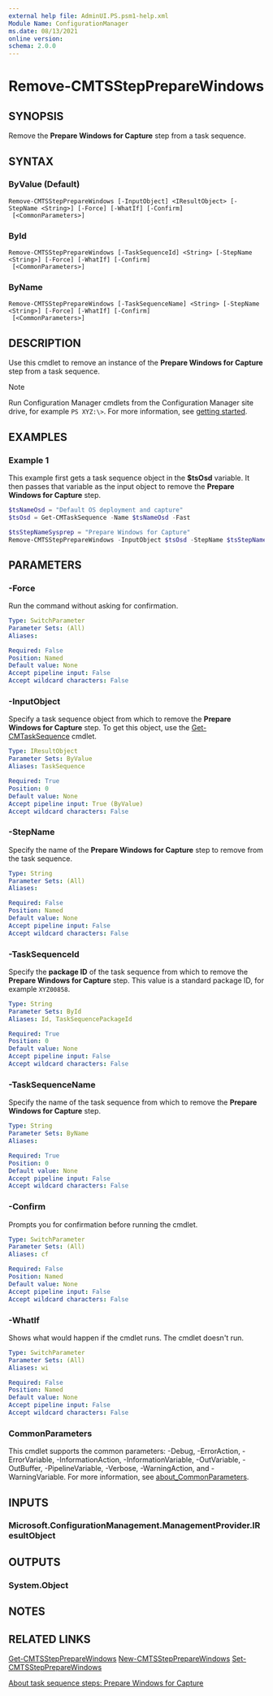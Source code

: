 ```yaml
---
external help file: AdminUI.PS.psm1-help.xml
Module Name: ConfigurationManager
ms.date: 08/13/2021
online version:
schema: 2.0.0
---
```


# Remove-CMTSStepPrepareWindows

## SYNOPSIS

Remove the **Prepare Windows for Capture** step from a task sequence.

## SYNTAX

### ByValue (Default)
```
Remove-CMTSStepPrepareWindows [-InputObject] <IResultObject> [-StepName <String>] [-Force] [-WhatIf] [-Confirm]
 [<CommonParameters>]
```

### ById
```
Remove-CMTSStepPrepareWindows [-TaskSequenceId] <String> [-StepName <String>] [-Force] [-WhatIf] [-Confirm]
 [<CommonParameters>]
```

### ByName
```
Remove-CMTSStepPrepareWindows [-TaskSequenceName] <String> [-StepName <String>] [-Force] [-WhatIf] [-Confirm]
 [<CommonParameters>]
```

## DESCRIPTION

Use this cmdlet to remove an instance of the **Prepare Windows for Capture** step from a task sequence.

> [!NOTE]
> Run Configuration Manager cmdlets from the Configuration Manager site drive, for example `PS XYZ:\>`. For more information, see [getting started](/powershell/sccm/overview).

## EXAMPLES

### Example 1

This example first gets a task sequence object in the **$tsOsd** variable. It then passes that variable as the input object to remove the **Prepare Windows for Capture** step.

```powershell
$tsNameOsd = "Default OS deployment and capture"
$tsOsd = Get-CMTaskSequence -Name $tsNameOsd -Fast

$tsStepNameSysprep = "Prepare Windows for Capture"
Remove-CMTSStepPrepareWindows -InputObject $tsOsd -StepName $tsStepNameSysprep -Force
```

## PARAMETERS

### -Force

Run the command without asking for confirmation.

```yaml
Type: SwitchParameter
Parameter Sets: (All)
Aliases:

Required: False
Position: Named
Default value: None
Accept pipeline input: False
Accept wildcard characters: False
```

### -InputObject

Specify a task sequence object from which to remove the **Prepare Windows for Capture** step. To get this object, use the [Get-CMTaskSequence](Get-CMTaskSequence.md) cmdlet.

```yaml
Type: IResultObject
Parameter Sets: ByValue
Aliases: TaskSequence

Required: True
Position: 0
Default value: None
Accept pipeline input: True (ByValue)
Accept wildcard characters: False
```

### -StepName

Specify the name of the **Prepare Windows for Capture** step to remove from the task sequence.

```yaml
Type: String
Parameter Sets: (All)
Aliases:

Required: False
Position: Named
Default value: None
Accept pipeline input: False
Accept wildcard characters: False
```

### -TaskSequenceId

Specify the **package ID** of the task sequence from which to remove the **Prepare Windows for Capture** step. This value is a standard package ID, for example `XYZ00858`.

```yaml
Type: String
Parameter Sets: ById
Aliases: Id, TaskSequencePackageId

Required: True
Position: 0
Default value: None
Accept pipeline input: False
Accept wildcard characters: False
```

### -TaskSequenceName

Specify the name of the task sequence from which to remove the **Prepare Windows for Capture** step.

```yaml
Type: String
Parameter Sets: ByName
Aliases:

Required: True
Position: 0
Default value: None
Accept pipeline input: False
Accept wildcard characters: False
```

### -Confirm

Prompts you for confirmation before running the cmdlet.

```yaml
Type: SwitchParameter
Parameter Sets: (All)
Aliases: cf

Required: False
Position: Named
Default value: None
Accept pipeline input: False
Accept wildcard characters: False
```

### -WhatIf

Shows what would happen if the cmdlet runs. The cmdlet doesn't run.

```yaml
Type: SwitchParameter
Parameter Sets: (All)
Aliases: wi

Required: False
Position: Named
Default value: None
Accept pipeline input: False
Accept wildcard characters: False
```

### CommonParameters
This cmdlet supports the common parameters: -Debug, -ErrorAction, -ErrorVariable, -InformationAction, -InformationVariable, -OutVariable, -OutBuffer, -PipelineVariable, -Verbose, -WarningAction, and -WarningVariable. For more information, see [about_CommonParameters](http://go.microsoft.com/fwlink/?LinkID=113216).

## INPUTS

### Microsoft.ConfigurationManagement.ManagementProvider.IResultObject

## OUTPUTS

### System.Object

## NOTES

## RELATED LINKS

[Get-CMTSStepPrepareWindows](Get-CMTSStepPrepareWindows.md)
[New-CMTSStepPrepareWindows](New-CMTSStepPrepareWindows.md)
[Set-CMTSStepPrepareWindows](Set-CMTSStepPrepareWindows.md)

[About task sequence steps: Prepare Windows for Capture](/mem/configmgr/osd/understand/task-sequence-steps#BKMK_PrepareWindowsforCapture)
